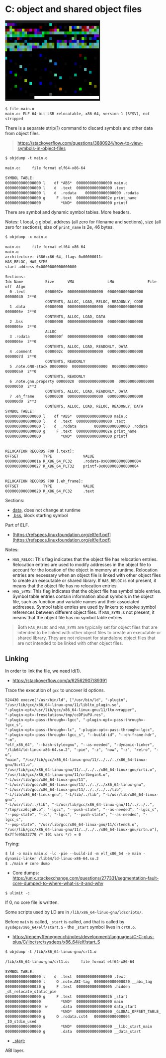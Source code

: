 # C: object and shared object files

![](static/stripped.png)

```
$ file main.o
main.o: ELF 64-bit LSB relocatable, x86-64, version 1 (SYSV), not stripped
```

There is a separate strip(1) command to discard symbols and other data from object files.

> https://stackoverflow.com/questions/3880924/how-to-view-symbols-in-object-files

```
$ objdump -t main.o

main.o:     file format elf64-x86-64

SYMBOL TABLE:
0000000000000000 l    df *ABS*  0000000000000000 main.c
0000000000000000 l    d  .text  0000000000000000 .text
0000000000000000 l    d  .rodata    0000000000000000 .rodata
0000000000000000 g     F .text  000000000000002e print_name
0000000000000000         *UND*  0000000000000000 printf
```

There are symbol and dynamic symbol tables. More headers.

Notes: `l` local, `g` global, address (all zero for filename and sections),
size (all zero for sections); size of `print_name` is 2e, 46 bytes.

```
$ objdump -x main.o

main.o:     file format elf64-x86-64
main.o
architecture: i386:x86-64, flags 0x00000011:
HAS_RELOC, HAS_SYMS
start address 0x0000000000000000

Sections:
Idx Name          Size      VMA               LMA               File off  Algn
  0 .text         0000002e  0000000000000000  0000000000000000  00000040  2**0
                  CONTENTS, ALLOC, LOAD, RELOC, READONLY, CODE
  1 .data         00000000  0000000000000000  0000000000000000  0000006e  2**0
                  CONTENTS, ALLOC, LOAD, DATA
  2 .bss          00000000  0000000000000000  0000000000000000  0000006e  2**0
                  ALLOC
  3 .rodata       0000000f  0000000000000000  0000000000000000  0000006e  2**0
                  CONTENTS, ALLOC, LOAD, READONLY, DATA
  4 .comment      0000002c  0000000000000000  0000000000000000  0000007d  2**0
                  CONTENTS, READONLY
  5 .note.GNU-stack 00000000  0000000000000000  0000000000000000  000000a9  2**0
                  CONTENTS, READONLY
  6 .note.gnu.property 00000020  0000000000000000  0000000000000000  000000b0  2**3
                  CONTENTS, ALLOC, LOAD, READONLY, DATA
  7 .eh_frame     00000038  0000000000000000  0000000000000000  000000d0  2**3
                  CONTENTS, ALLOC, LOAD, RELOC, READONLY, DATA
SYMBOL TABLE:
0000000000000000 l    df *ABS*  0000000000000000 main.c
0000000000000000 l    d  .text  0000000000000000 .text
0000000000000000 l    d  .rodata        0000000000000000 .rodata
0000000000000000 g     F .text  000000000000002e print_name
0000000000000000         *UND*  0000000000000000 printf


RELOCATION RECORDS FOR [.text]:
OFFSET           TYPE              VALUE
000000000000001a R_X86_64_PC32     .rodata-0x0000000000000004
0000000000000027 R_X86_64_PLT32    printf-0x0000000000000004


RELOCATION RECORDS FOR [.eh_frame]:
OFFSET           TYPE              VALUE
0000000000000020 R_X86_64_PC32     .text
```

Sections:

* [data](https://en.wikipedia.org/wiki/Data_segment), does not change at runtime
* [.bss](https://en.wikipedia.org/wiki/.bss), block starting symbol

Part of ELF.

* [https://refspecs.linuxfoundation.org/elf/elf.pdf](https://refspecs.linuxfoundation.org/elf/elf.pdf)

Notes:

* `HAS_RELOC`: This flag indicates that the object file has relocation entries.
Relocation entries are used to modify addresses in the object file to account
for the location of the object in memory at runtime. Relocation entries are
necessary when an object file is linked with other object files to create an
executable or shared library. If `HAS_RELOC` is not present, it means that the
object file has no relocation entries.
* `HAS_SYMS`: This flag indicates that the object file has symbol table entries.
Symbol table entries contain information about symbols in the object file, such
as function and variable names and their associated addresses. Symbol table
entries are used by linkers to resolve symbol references between different
object files. If `HAS_SYMS` is not present, it means that the object file has no
symbol table entries.

> Both `HAS_RELOC` and `HAS_SYMS` are typically set for object files that are
> intended to be linked with other object files to create an executable or
> shared library. They are not relevant for standalone object files that are
> not intended to be linked with other object files.

## Linking

In order to link the file, we need ld(1).

* https://stackoverflow.com/a/62562907/89391

Trace the execution of `gcc` to uncover ld options.

```
524430 execve("/usr/bin/ld", ["/usr/bin/ld", "-plugin",
"/usr/lib/gcc/x86_64-linux-gnu/11/liblto_plugin.so",
"-plugin-opt=/usr/lib/gcc/x86_64-linux-gnu/11/lto-wrapper",
"-plugin-opt=-fresolution=/tmp/ccDFiuPU.res",
"-plugin-opt=-pass-through=-lgcc", "-plugin-opt=-pass-through=-lgcc_s",
"-plugin-opt=-pass-through=-lc", "-plugin-opt=-pass-through=-lgcc",
"-plugin-opt=-pass-through=-lgcc_s", "--build-id", "--eh-frame-hdr", "-m",
"elf_x86_64", "--hash-style=gnu", "--as-needed", "-dynamic-linker",
"/lib64/ld-linux-x86-64.so.2", "-pie", "-z", "now", "-z", "relro", "-o",
"main", "/usr/lib/gcc/x86_64-linux-gnu/11/../../../x86_64-linux-gnu/Scrt1.o",
"/usr/lib/gcc/x86_64-linux-gnu/11/../../../x86_64-linux-gnu/crti.o",
"/usr/lib/gcc/x86_64-linux-gnu/11/crtbeginS.o",
"-L/usr/lib/gcc/x86_64-linux-gnu/11",
"-L/usr/lib/gcc/x86_64-linux-gnu/11/../../../x86_64-linux-gnu",
"-L/usr/lib/gcc/x86_64-linux-gnu/11/../../../../lib",
"-L/lib/x86_64-linux-gnu", "-L/lib/../lib", "-L/usr/lib/x86_64-linux-gnu",
"-L/usr/lib/../lib", "-L/usr/lib/gcc/x86_64-linux-gnu/11/../../..",
"/tmp/ccz6cjWH.o", "-lgcc", "--push-state", "--as-needed", "-lgcc_s",
"--pop-state", "-lc", "-lgcc", "--push-state", "--as-needed", "-lgcc_s",
"--pop-state", "/usr/lib/gcc/x86_64-linux-gnu/11/crtendS.o",
"/usr/lib/gcc/x86_64-linux-gnu/11/../../../x86_64-linux-gnu/crtn.o"],
0x7ffe95b22770 /* 101 vars */) = 0
```

Trying:

```
$ ld -o main main.o -lc -pie --build-id -m elf_x86_64 -e main -dynamic-linker /lib64/ld-linux-x86-64.so.2
$ ./main # core dump
```

* Core dumps: https://unix.stackexchange.com/questions/277331/segmentation-fault-core-dumped-to-where-what-is-it-and-why

```
$ ulimit -c
```

If 0, no core file is written.

Some scripts used by LD are in `/lib/x86_64-linux-gnu/ldscripts/`.

Before `main` is called, `_start` is called, and that is called by `sysdeps/x86_64/elf/start.S` - the `_start` symbol lives in `crt0.o`.

* https://renenyffenegger.ch/notes/development/languages/C-C-plus-plus/C/libc/src/sysdeps/x86_64/elf/start_S

```
$ objdump -t /lib/x86_64-linux-gnu/crt1.o

/lib/x86_64-linux-gnu/crt1.o:     file format elf64-x86-64

SYMBOL TABLE:
0000000000000000 l    d  .text  0000000000000000 .text
0000000000000000 l     O .note.ABI-tag  0000000000000020 __abi_tag
0000000000000030 g     F .text  0000000000000005 .hidden _dl_relocate_static_pie
0000000000000000 g     F .text  0000000000000026 _start
0000000000000000         *UND*  0000000000000000 main
0000000000000000  w      .data  0000000000000000 data_start
0000000000000000         *UND*  0000000000000000 _GLOBAL_OFFSET_TABLE_
0000000000000000 g     O .rodata.cst4   0000000000000004 _IO_stdin_used
0000000000000000         *UND*  0000000000000000 __libc_start_main
0000000000000000 g       .data  0000000000000000 __data_start

```

* [\_start:](http://sourceware.org/git/?p=glibc.git;a=blob;f=sysdeps/x86_64/elf/start.S;h=3c2caf9d00a0396ef2b74adb648f76c6c74ff65f;hb=cvs/glibc-2_9-branch#l62)

ABI layer.



